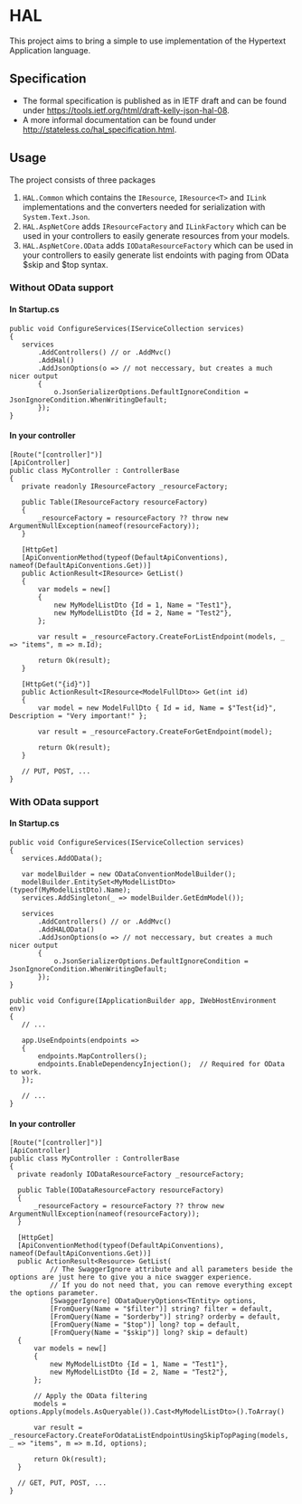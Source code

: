 # HAL
This project aims to bring a simple to use implementation of the Hypertext Application language.

## Specification
 - The formal specification is published as in IETF draft and can be found under https://tools.ietf.org/html/draft-kelly-json-hal-08.
 - A more informal documentation can be found under http://stateless.co/hal_specification.html.

 ## Usage
 The project consists of three packages
 1. `HAL.Common` which contains the `IResource`, `IResource<T>` and `ILink` implementations and the converters needed for serialization with `System.Text.Json`.
 2. `HAL.AspNetCore` adds `IResourceFactory` and `ILinkFactory` which can be used in your controllers to easily generate resources from your models.
 3. `HAL.AspNetCore.OData` adds `IODataResourceFactory` which can be used in your controllers to easily generate list endoints with paging from OData $skip and $top syntax.

### Without OData support
#### In Startup.cs
 ```
public void ConfigureServices(IServiceCollection services)
{
    services
        .AddControllers() // or .AddMvc()
        .AddHal()
        .AddJsonOptions(o => // not neccessary, but creates a much nicer output
        {
            o.JsonSerializerOptions.DefaultIgnoreCondition = JsonIgnoreCondition.WhenWritingDefault; 
        });
}
 ```

 #### In your controller
 ```
[Route("[controller]")]
[ApiController]
public class MyController : ControllerBase
{
    private readonly IResourceFactory _resourceFactory;

    public Table(IResourceFactory resourceFactory)
    {
        _resourceFactory = resourceFactory ?? throw new ArgumentNullException(nameof(resourceFactory));
    }

    [HttpGet]
    [ApiConventionMethod(typeof(DefaultApiConventions), nameof(DefaultApiConventions.Get))]
    public ActionResult<IResource> GetList()
    {
        var models = new[]
        {
            new MyModelListDto {Id = 1, Name = "Test1"},
            new MyModelListDto {Id = 2, Name = "Test2"},
        };

        var result = _resourceFactory.CreateForListEndpoint(models, _ => "items", m => m.Id);

        return Ok(result);
    }

    [HttpGet("{id}")]
    public ActionResult<IResource<ModelFullDto>> Get(int id)
    {
        var model = new ModelFullDto { Id = id, Name = $"Test{id}", Description = "Very important!" };

        var result = _resourceFactory.CreateForGetEndpoint(model);

        return Ok(result);
    }

    // PUT, POST, ...
}
 ```

### With OData support
#### In Startup.cs
 ```
public void ConfigureServices(IServiceCollection services)
{
    services.AddOData();

    var modelBuilder = new ODataConventionModelBuilder();
    modelBuilder.EntitySet<MyModelListDto>(typeof(MyModelListDto).Name);
    services.AddSingleton(_ => modelBuilder.GetEdmModel());

    services
        .AddControllers() // or .AddMvc()
        .AddHALOData()
        .AddJsonOptions(o => // not neccessary, but creates a much nicer output
        {
            o.JsonSerializerOptions.DefaultIgnoreCondition = JsonIgnoreCondition.WhenWritingDefault; 
        });
}

public void Configure(IApplicationBuilder app, IWebHostEnvironment env)
{
    // ...

    app.UseEndpoints(endpoints =>
    {
        endpoints.MapControllers();
        endpoints.EnableDependencyInjection();  // Required for OData to work.
    });

    // ...
}
 ```

 #### In your controller
  ```
[Route("[controller]")]
[ApiController]
public class MyController : ControllerBase
{
    private readonly IODataResourceFactory _resourceFactory;

    public Table(IODataResourceFactory resourceFactory)
    {
        _resourceFactory = resourceFactory ?? throw new ArgumentNullException(nameof(resourceFactory));
    }

    [HttpGet]
    [ApiConventionMethod(typeof(DefaultApiConventions), nameof(DefaultApiConventions.Get))]
    public ActionResult<Resource> GetList(
            // The SwaggerIgnore attribute and all parameters beside the options are just here to give you a nice swagger experience.
            // If you do not need that, you can remove everything except the options parameter.
            [SwaggerIgnore] ODataQueryOptions<TEntity> options,
            [FromQuery(Name = "$filter")] string? filter = default,
            [FromQuery(Name = "$orderby")] string? orderby = default,
            [FromQuery(Name = "$top")] long? top = default,
            [FromQuery(Name = "$skip")] long? skip = default)
    {
        var models = new[]
        {
            new MyModelListDto {Id = 1, Name = "Test1"},
            new MyModelListDto {Id = 2, Name = "Test2"},
        };

        // Apply the OData filtering
        models = options.Apply(models.AsQueryable()).Cast<MyModelListDto>().ToArray()

        var result = _resourceFactory.CreateForOdataListEndpointUsingSkipTopPaging(models, _ => "items", m => m.Id, options);

        return Ok(result);
    }

    // GET, PUT, POST, ...
}
 ```